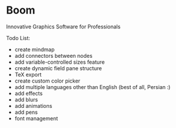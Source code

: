 # Boom

Innovative Graphics Software for Professionals

Todo List:

- create mindmap
- add connectors between nodes
- add variable-controlled sizes feature
- create dynamic field pane structure
- TeX export
- create custom color picker
- add multiple languages other than English (best of all, Persian :)
- add effects
- add blurs
- add animations
- add pens
- font management